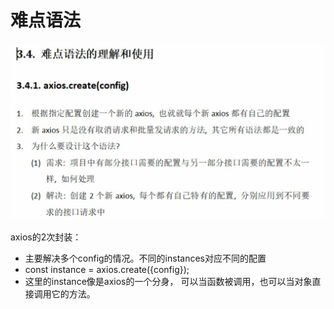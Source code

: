 # 难点语法

![](../.gitbook/assets/image%20%28110%29.png)

axios的2次封装：

* 主要解决多个config的情况。不同的instances对应不同的配置
* const instance = axios.create\({config}\);
* 这里的instance像是axios的一个分身， 可以当函数被调用，也可以当对象直接调用它的方法。



